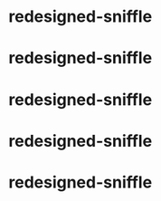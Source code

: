 # redesigned-sniffle
# redesigned-sniffle
# redesigned-sniffle
# redesigned-sniffle
# redesigned-sniffle
